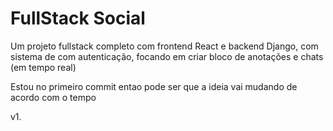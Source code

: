 # FullStack Social

Um projeto fullstack completo com frontend React e backend Django, com sistema de com autenticação, focando em criar bloco de anotações e chats (em tempo real)

Estou no primeiro commit entao pode ser que a ideia vai mudando de acordo com o tempo


v1.
